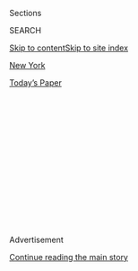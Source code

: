 <div id="app">

<div>

<div>

<div>

<div class="NYTAppHideMasthead css-1q2w90k e1suatyy0">

<div class="section css-ui9rw0 e1suatyy2">

<div class="css-eph4ug er09x8g0">

<div class="css-6n7j50">

</div>

<span class="css-1dv1kvn">Sections</span>

<div class="css-10488qs">

<span class="css-1dv1kvn">SEARCH</span>

</div>

[Skip to content](#site-content)[Skip to site index](#site-index)

</div>

<div id="masthead-section-label" class="css-1wr3we4 eaxe0e00">

[New
York](https://www.nytimes.com/section/nyregion)

</div>

<div class="css-10698na e1huz5gh0">

</div>

</div>

<div id="masthead-bar-one" class="section hasLinks css-15hmgas e1csuq9d3">

<div class="css-uqyvli e1csuq9d0">

</div>

<div class="css-1uqjmks e1csuq9d1">

</div>

<div class="css-9e9ivx">

[](https://myaccount.nytimes.com/auth/login?response_type=cookie&client_id=vi)

</div>

<div class="css-1bvtpon e1csuq9d2">

[Today’s
Paper](https://www.nytimes.com/section/todayspaper)

</div>

</div>

</div>

</div>

<div data-aria-hidden="false">

<div id="site-content" data-role="main">

<div>

<div class="css-1aor85t" style="opacity:0.000000001;z-index:-1;visibility:hidden">

<div class="css-1hqnpie">

<div class="css-epjblv">

<span class="css-17xtcya">[New
York](/section/nyregion)</span><span class="css-x15j1o">|</span><span class="css-fwqvlz">Top
City Health Official, Who Faced Down Ebola and Zika, Will
Resign</span>

</div>

<div class="css-k008qs">

<div class="css-1iwv8en">

<span class="css-18z7m18"></span>

<div>

</div>

</div>

<span class="css-1n6z4y">https://nyti.ms/2O9wllF</span>

<div class="css-1705lsu">

<div class="css-4xjgmj">

<div class="css-4skfbu" data-role="toolbar" data-aria-label="Social Media Share buttons, Save button, and Comments Panel with current comment count" data-testid="share-tools">

  - 
  - 
  - 
  - 
    
    <div class="css-6n7j50">
    
    </div>

  - 

</div>

</div>

</div>

</div>

</div>

</div>

<div id="NYT_TOP_BANNER_REGION" class="css-13pd83m">

</div>

<div id="top-wrapper" class="css-1sy8kpn">

<div id="top-slug" class="css-l9onyx">

Advertisement

</div>

[Continue reading the main
story](#after-top)

<div class="ad top-wrapper" style="text-align:center;height:100%;display:block;min-height:250px">

<div id="top" class="place-ad" data-position="top" data-size-key="top">

</div>

</div>

<div id="after-top">

</div>

</div>

<div id="sponsor-wrapper" class="css-1hyfx7x">

<div id="sponsor-slug" class="css-19vbshk">

Supported by

</div>

[Continue reading the main
story](#after-sponsor)

<div id="sponsor" class="ad sponsor-wrapper" style="text-align:center;height:100%;display:block">

</div>

<div id="after-sponsor">

</div>

</div>

<div class="css-1vkm6nb ehdk2mb0">

# Top City Health Official, Who Faced Down Ebola and Zika, Will Resign

</div>

<div class="css-79elbk" data-testid="photoviewer-wrapper">

<div class="css-z3e15g" data-testid="photoviewer-wrapper-hidden">

</div>

<div class="css-1a48zt4 ehw59r15" data-testid="photoviewer-children">

![<span class="css-16f3y1r e13ogyst0" data-aria-hidden="true">Dr. Mary
Bassett, who is leaving her post as New York City’s health commissioner,
said that her tenure “was definitely dominated by
microbes.”</span><span class="css-cnj6d5 e1z0qqy90" itemprop="copyrightHolder"><span class="css-1ly73wi e1tej78p0">Credit...</span><span><span>Ozier
Muhammad/The New York
Times</span></span></span>](https://static01.nyt.com/images/2018/08/03/nyregion/03bassett/merlin_89947711_608a087b-74d2-42be-8259-357f874c6a2f-articleLarge.jpg?quality=75&auto=webp&disable=upscale)

</div>

</div>

<div class="css-xt80pu e12qa4dv0">

<div class="css-18e8msd">

<div class="css-vp77d3 epjyd6m0">

<div class="css-1baulvz">

By [<span class="css-1baulvz last-byline" itemprop="name">William
Neuman</span>](https://www.nytimes.com/by/william-neuman)

</div>

</div>

  - Aug. 2,
    2018

  - 
    
    <div class="css-4xjgmj">
    
    <div class="css-d8bdto" data-role="toolbar" data-aria-label="Social Media Share buttons, Save button, and Comments Panel with current comment count" data-testid="share-tools">
    
      - 
      - 
      - 
      - 
        
        <div class="css-6n7j50">
        
        </div>
    
      - 
    
    </div>
    
    </div>

</div>

</div>

<div class="section meteredContent css-1r7ky0e" name="articleBody" itemprop="articleBody">

<div class="css-1fanzo5 StoryBodyCompanionColumn">

<div class="css-53u6y8">

The New York City health commissioner, Mary T. Bassett, who coordinated
the city’s response to a series of health crises involving
[Ebola](https://www.nytimes.com/2014/10/26/nyregion/in-new-york-bringing-a-comforting-message-during-a-chaotic-time.html),
[Legionnaires’
disease](https://www.nytimes.com/2015/08/07/nyregion/new-york-ordering-tests-of-water-cooling-towers-amid-legionnaires-outbreak.html)and
the looming threat of the Zika virus, is leaving her job to take a top
post at Harvard University, the city announced on Thursday.

Dr. Bassett, who will become the director of the François-Xavier Bagnoud
Center for Health and Human Rights at Harvard and will also teach
classes there, departs as her department has come under scrutiny for its
role in [lead paint
inspections](https://www.nytimes.com/2018/07/27/nyregion/inquiry-on-public-housing-lead-failures-extends-to-health-department.html)
at public housing complexes.

Mayor Bill de Blasio praised Dr. Bassett for emphasizing issues of
inequality in making public health decisions, saying that “her approach
to public health is helping make New York City a better, fairer and more
just city.”

Dr. Bassett is the latest in a succession of crusading health
commissioners who have helped make New York a leader in innovative
public health policy. She brought a focus on social equity to the health
department, pushing officials to look at how health policy interacted
with questions of racial disparities. She developed neighborhood health
centers to make health and social services more accessible to poor New
Yorkers.

</div>

</div>

<div class="css-1fanzo5 StoryBodyCompanionColumn">

<div class="css-53u6y8">

Dr. Bassett said that applying “a racial equity and social justice lens
to everything that we do” was part of her legacy.

Yet the crises involving communicable diseases got most of the
attention. “My tenure as health commissioner was definitely dominated by
microbes,” she said.

She helped prepare the city for the possibility that someone infected in
an African Ebola outbreak in 2014 might wind up in New York before being
diagnosed. When a patient finally emerged, it was an American doctor who
had worked in Africa treating Ebola victims before traveling back to the
United States. He was treated at Bellevue Hospital and survived.

In 2015, Dr. Bassett confronted a deadly outbreak of Legionnaires’
disease in the Bronx. It was during that outbreak that she clashed with
Mr. de Blasio, who dressed down a group of top officials over what he
considered inadequacies in the city’s response.

“I’ve said and I think the mayor would say that we have enormous respect
for each other,” Dr. Bassett said. “Both of us speak our minds.”

</div>

</div>

<div class="css-1fanzo5 StoryBodyCompanionColumn">

<div class="css-53u6y8">

Dr. Bassett said her departure was unrelated to the inquiry into her
department’s handling of lead inspections at public housing complexes.
“Being offered this kind of position isn’t in response to a headline,”
she said.

The first deputy health commissioner, Dr. Oxiris Barbot, will serve as
acting health commissioner while a search is conducted for a replacement
for Dr. Bassett.

</div>

</div>

</div>

<div>

</div>

<div>

</div>

<div>

</div>

<div>

<div id="bottom-wrapper" class="css-1ede5it">

<div id="bottom-slug" class="css-l9onyx">

Advertisement

</div>

[Continue reading the main
story](#after-bottom)

<div id="bottom" class="ad bottom-wrapper" style="text-align:center;height:100%;display:block;min-height:90px">

</div>

<div id="after-bottom">

</div>

</div>

</div>

</div>

</div>

## Site Index

<div>

</div>

## Site Information Navigation

  - [© <span>2020</span> <span>The New York Times
    Company</span>](https://help.nytimes.com/hc/en-us/articles/115014792127-Copyright-notice)

<!-- end list -->

  - [NYTCo](https://www.nytco.com/)
  - [Contact
    Us](https://help.nytimes.com/hc/en-us/articles/115015385887-Contact-Us)
  - [Work with us](https://www.nytco.com/careers/)
  - [Advertise](https://nytmediakit.com/)
  - [T Brand Studio](http://www.tbrandstudio.com/)
  - [Your Ad
    Choices](https://www.nytimes.com/privacy/cookie-policy#how-do-i-manage-trackers)
  - [Privacy](https://www.nytimes.com/privacy)
  - [Terms of
    Service](https://help.nytimes.com/hc/en-us/articles/115014893428-Terms-of-service)
  - [Terms of
    Sale](https://help.nytimes.com/hc/en-us/articles/115014893968-Terms-of-sale)
  - [Site
    Map](https://spiderbites.nytimes.com)
  - [Help](https://help.nytimes.com/hc/en-us)
  - [Subscriptions](https://www.nytimes.com/subscription?campaignId=37WXW)

</div>

</div>

</div>

</div>
